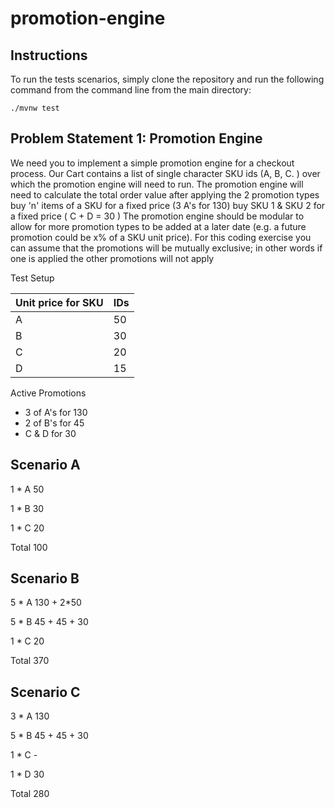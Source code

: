 # promotion-engine
Instructions
-----------
To run the tests scenarios, simply clone the repository and run the following command from the command line from the main directory:
```
./mvnw test
```

Problem Statement 1: Promotion Engine
-----------
We need you to implement a simple promotion engine for a checkout process. Our Cart contains a list of single character SKU ids (A, B, C.	) over which the promotion engine will need to run.
The promotion engine will need to calculate the total order value after applying the 2 promotion types
buy 'n' items of a SKU for a fixed price (3 A's for 130)
buy SKU 1 & SKU 2 for a fixed price ( C + D = 30 )
The promotion engine should be modular to allow for more promotion types to be added at a later date (e.g. a future promotion could be x% of a SKU unit price). For this coding exercise you can assume that the promotions will be mutually exclusive; in other words if one is applied the other promotions will not apply

Test Setup

| Unit price for SKU       | IDs |
| ----------- | ----------- |
| A   | 50       |
| B   | 30        |
| C   | 20        |
| D   | 15        |


Active Promotions 
* 3 of A's for 130
* 2 of B's for 45 
* C & D for 30

Scenario A
-----------
1 * A 50

1 * B 30

1 * C 20

Total 100

Scenario B
-----------

5 * A 130 + 2*50

5 * B 45 + 45 + 30

1 * C 20

Total 370

Scenario C
-----------

3 * A 130

5 * B 45 + 45 + 30

1 * C -

1 * D 30

Total 280



